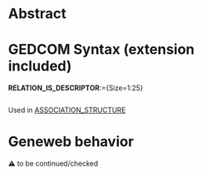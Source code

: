 ﻿# Abstract

# GEDCOM Syntax (extension included)

**RELATION_IS_DESCRIPTOR**:={Size=1:25}
<pre>
</pre>
Used in <a href=Ged.ASSOCIATION_STRUCTURE.md>ASSOCIATION_STRUCTURE</a><br />

# Geneweb behavior


:warning: to be continued/checked

